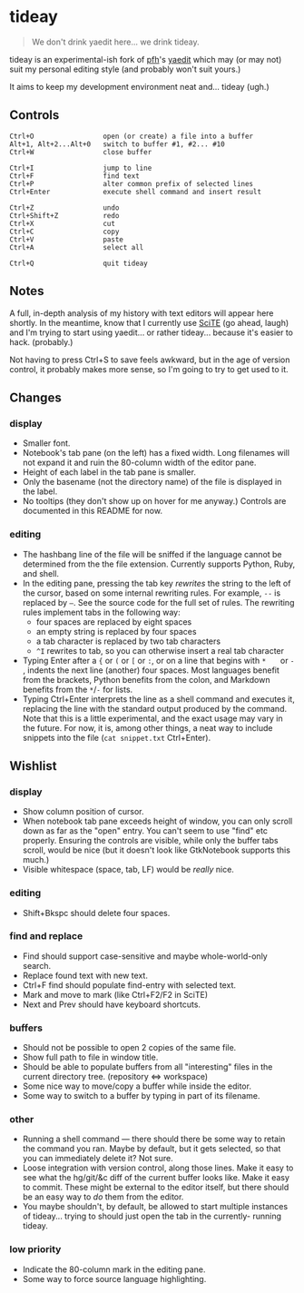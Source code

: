 tideay
======

> We don't drink yaedit here... we drink tideay.

tideay is an experimental-ish fork of [pfh][]'s [yaedit][] which may
(or may not) suit my personal editing style (and probably won't suit yours.)

It aims to keep my development environment neat and... tideay (ugh.)

Controls
--------

    Ctrl+O                 open (or create) a file into a buffer
    Alt+1, Alt+2...Alt+0   switch to buffer #1, #2... #10
    Ctrl+W                 close buffer
    
    Ctrl+I                 jump to line
    Ctrl+F                 find text
    Ctrl+P                 alter common prefix of selected lines
    Ctrl+Enter             execute shell command and insert result
    
    Ctrl+Z                 undo
    Ctrl+Shift+Z           redo
    Ctrl+X                 cut
    Ctrl+C                 copy
    Ctrl+V                 paste
    Ctrl+A                 select all
    
    Ctrl+Q                 quit tideay
    
Notes
-----

A full, in-depth analysis of my history with text editors will appear here
shortly.  In the meantime, know that I currently use [SciTE][] (go ahead, laugh)
and I'm trying to start using yaedit... or rather tideay... because it's
easier to hack.  (probably.)

Not having to press Ctrl+S to save feels awkward, but in the age of version
control, it probably makes more sense, so I'm going to try to get used
to it.

Changes
-------

### display ###

*   Smaller font.
*   Notebook's tab pane (on the left) has a fixed width.  Long filenames will
    not expand it and ruin the 80-column width of the editor pane.
*   Height of each label in the tab pane is smaller.
*   Only the basename (not the directory name) of the file is displayed in
    the label.
*   No tooltips (they don't show up on hover for me anyway.)  Controls are
    documented in this README for now.

### editing ###

*   The hashbang line of the file will be sniffed if the language cannot be
    determined from the the file extension.  Currently supports Python, Ruby,
    and shell.
*   In the editing pane, pressing the tab key *rewrites* the string to
    the left of the cursor, based on some internal rewriting rules.  For
    example, `--` is replaced by `—`.  See the source code for the full set
    of rules.  The rewriting rules implement tabs in the following way:
    *   four spaces are replaced by eight spaces
    *   an empty string is replaced by four spaces
    *   a tab character is replaced by two tab characters
    *   `^I` rewrites to tab, so you can otherwise insert a real tab character
*   Typing Enter after a `{` or `(` or `[` or `:`, or on a line that begins
    with `*   ` or `-   `, indents the next line (another) four spaces.
    Most languages benefit from the brackets, Python benefits from the colon,
    and Markdown benefits from the `*`/`-` for lists.
*   Typing Ctrl+Enter interprets the line as a shell command and executes it,
    replacing the line with the standard output produced by the command.
    Note that this is a little experimental, and the exact usage may vary in
    the future.  For now, it is, among other things, a neat way to include
    snippets into the file (`cat snippet.txt` Ctrl+Enter).

Wishlist
--------

### display ###

*   Show column position of cursor.
*   When notebook tab pane exceeds height of window, you can only scroll down
    as far as the "open" entry.  You can't seem to use "find" etc properly.
    Ensuring the controls are visible, while only the buffer tabs scroll,
    would be nice (but it doesn't look like GtkNotebook supports this much.)
*   Visible whitespace (space, tab, LF) would be *really* nice.

### editing ###

*   Shift+Bkspc should delete four spaces.

### find and replace ###

*   Find should support case-sensitive and maybe whole-world-only search.
*   Replace found text with new text.
*   Ctrl+F find should populate find-entry with selected text.
*   Mark and move to mark (like Ctrl+F2/F2 in SciTE)
*   Next and Prev should have keyboard shortcuts.

### buffers ###

*   Should not be possible to open 2 copies of the same file.
*   Show full path to file in window title.
*   Should be able to populate buffers from all "interesting" files in the
    current directory tree.  (repository <=> workspace)
*   Some nice way to move/copy a buffer while inside the editor.
*   Some way to switch to a buffer by typing in part of its filename.

### other ###

*   Running a shell command — there should there be some way to retain the
    command you ran.  Maybe by default, but it gets selected, so that you
    can immediately delete it?  Not sure.
*   Loose integration with version control, along those lines.  Make it easy
    to see what the hg/git/&c diff of the current buffer looks like.  Make it
    easy to commit.  These might be external to the editor itself, but there
    should be an easy way to *do* them from the editor.
*   You maybe shouldn't, by default, be allowed to start multiple instances
    of tideay... trying to should just open the tab in the currently-
    running tideay.

### low priority ###

*   Indicate the 80-column mark in the editing pane.
*   Some way to force source language highlighting.

[pfh]: http://www.logarithmic.net/pfh/
[yaedit]: http://www.logarithmic.net/pfh/yaedit 
[SciTE]: http://www.scintilla.org/SciTE.html
